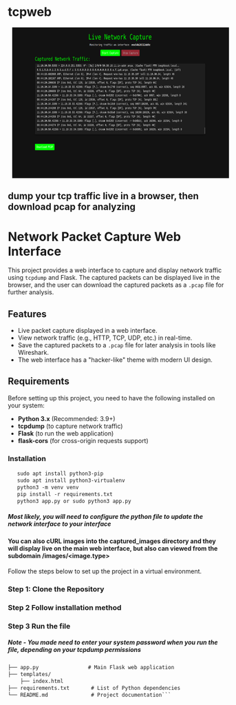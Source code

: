 # tcpweb

<p align="center">
  <img src="https://github.com/1yc4n0rn0t/tcpweb/blob/main/image.png" alt="Image" style="height: 350px; vertical-align: middle; margin-left: 10px;" />
</p>


## dump your tcp traffic live in a browser, then download pcap for analyzing

# Network Packet Capture Web Interface

This project provides a web interface to capture and display network traffic using `tcpdump` and Flask. The captured packets can be displayed live in the browser, and the user can download the captured packets as a `.pcap` file for further analysis.

## Features
- Live packet capture displayed in a web interface.
- View network traffic (e.g., HTTP, TCP, UDP, etc.) in real-time.
- Save the captured packets to a `.pcap` file for later analysis in tools like Wireshark.
- The web interface has a "hacker-like" theme with modern UI design.

## Requirements

Before setting up this project, you need to have the following installed on your system:

- **Python 3.x** (Recommended: 3.9+)
- **tcpdump** (to capture network traffic)
- **Flask** (to run the web application)
- **flask-cors** (for cross-origin requests support)
  
### Installation

```
   sudo apt install python3-pip 
   sudo apt install python3-virtualenv 
   python3 -m venv venv 
   pip install -r requirements.txt 
   python3 app.py or sudo python3 app.py  
```
##### Most likely, you will need to configure the python file to update the network interface to your interface

#### You can also cURL images into the captured_images directory and they will display live on the main web interface, but also can viewed from the subdomain /images/<image.type>

Follow the steps below to set up the project in a virtual environment.

### Step 1: Clone the Repository

### Step 2 Follow installation method

### Step 3 Run the file 

##### Note - You made need to enter your system password when you run the file, depending on your tcpdump permissions

```
├── app.py                # Main Flask web application
├── templates/
    ├── index.html              
├── requirements.txt       # List of Python dependencies
└── README.md              # Project documentation```
